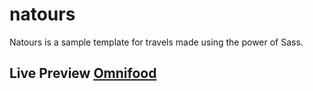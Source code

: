 # natours
Natours is a sample template for travels made using the power of Sass.
## Live Preview [Omnifood](https://abdallahragab40.github.io/natours)
